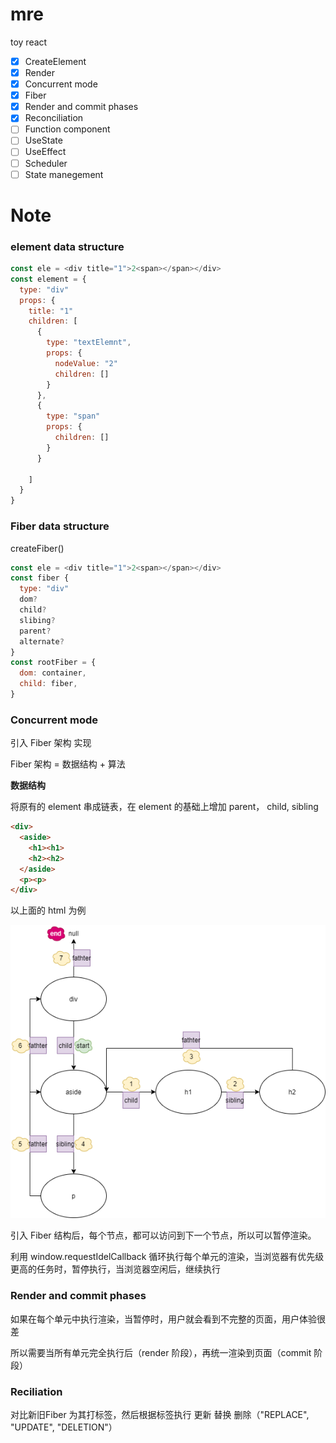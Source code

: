 # mre

toy react

- [x] CreateElement
- [x] Render
- [x] Concurrent mode
- [x] Fiber
- [x] Render and commit phases
- [x] Reconciliation
- [ ] Function component
- [ ] UseState
- [ ] UseEffect
- [ ] Scheduler
- [ ] State manegement

# Note

### element data structure

```js
const ele = <div title="1">2<span></span></div>
const element = {
  type: "div"
  props: {
    title: "1"
    children: [
      {
        type: "textElemnt",
        props: {
          nodeValue: "2"
          children: []
        }
      },
      {
        type: "span"
        props: {
          children: []
        }
      }

    ]
  }
}
```
### Fiber data structure

createFiber()

```js
const ele = <div title="1">2<span></span></div>
const fiber {
  type: "div"
  dom?
  child?
  slibing?
  parent?
  alternate?
}
const rootFiber = {
  dom: container,
  child: fiber,
}
```

### Concurrent mode

引入 Fiber 架构 实现 

Fiber 架构 = 数据结构 + 算法

**数据结构**

将原有的 element 串成链表，在 element 的基础上增加 parent， child, sibling

```html
<div>
  <aside>
    <h1><h1>
    <h2><h2>
  </aside>
  <p><p>
</div>
```
以上面的 html 为例 

![](https://raw.githubusercontent.com/goldEli/mre/main/assets/fiber.png)


引入 Fiber 结构后，每个节点，都可以访问到下一个节点，所以可以暂停渲染。

利用 window.requestIdelCallback 循环执行每个单元的渲染，当浏览器有优先级更高的任务时，暂停执行，当浏览器空闲后，继续执行

### Render and commit phases

如果在每个单元中执行渲染，当暂停时，用户就会看到不完整的页面，用户体验很差

所以需要当所有单元完全执行后（render 阶段），再统一渲染到页面（commit 阶段）

### Reciliation

对比新旧Fiber 为其打标签，然后根据标签执行 更新 替换 删除（"REPLACE", "UPDATE", "DELETION"）

